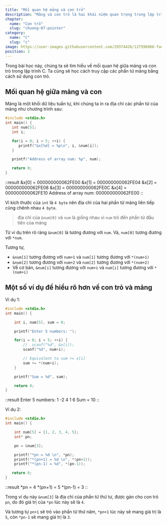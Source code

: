 ```yaml
---
title: "Mối quan hệ mảng và con trỏ"
description: "Mảng và con trỏ là hai khái niệm quan trọng trong lập trình, và hiểu mối quan hệ giữa chúng là vô cùng quan trọng. Bài viết này sẽ giúp bạn khám phá mối liên kết sâu sắc giữa mảng và con trỏ, và làm thế nào chúng tương tác với nhau để tạo ra các ứng dụng mạnh mẽ."
chapter:
  name: "Con trỏ"
  slug: "chuong-07-pointer"
category:
  name: "C"
  slug: "c"
image: https://user-images.githubusercontent.com/29374426/127596066-fa46df01-982f-4a72-b6d1-f7d8f5c5a9b3.png
position: 2
---
```


Trong bài học này, chúng ta sẽ tìm hiểu về mối quan hệ giữa mảng và con trỏ trong lập trình C. Ta cũng sẽ học cách truy cập các phần tử mảng bằng cách sử dụng con trỏ.

## Mối quan hệ giữa mảng và con

Mảng là một khối dữ liệu tuần tự, khi chúng ta in ra địa chỉ các phần tử của mảng như chương trình sau:

```cpp
#include <stdio.h>
int main() {
   int num[5];
   int i;

   for(i = 0; i < 5; ++i) {
      printf("&x[%d] = %p\n", i, &num[i]);
   }

   printf("Address of array num: %p", num);

   return 0;
}
```

::result
&x[0] = 000000000062FE00
&x[1] = 000000000062FE04
&x[2] = 000000000062FE08
&x[3] = 000000000062FE0C
&x[4] = 000000000062FE10
Address of array num: 000000000062FE00
::

Vì kích thước của `int` là `4 byte` nên địa chỉ của hai phần tử mảng liên tiếp cũng chênh nhau `4 byte`.

> địa chỉ của `&num[0]` và `num` là giống nhau vì `num` trỏ đến phần tử đầu tiên của mảng

Từ ví dụ trên rõ ràng `&num[0]` là tương đương với `num`. Và, `num[0]` tương đương với `*num`.

Tương tự,

- `&num[1]` tương đương với `num+1` và `num[1]` tương đương với `*(num+1)`
- `&num[2]` tương đương với `num+2` và `num[2]` tương đương với `*(num+2)`
- Về cơ bản, `&num[i]` tương đương với `num+i` và `num[i]` tương đương với `*(num+i)`

## Một số ví dụ để hiểu rõ hơn về con trỏ và mảng

Ví dụ 1:

```cpp
#include <stdio.h>
int main() {

    int i, num[5], sum = 0;

    printf("Enter 5 numbers: ");

    for(i = 0; i < 5; ++i) {
        //  scanf("%d", &x[i]);
        scanf("%d", num+i);

        // Equivalent to sum += x[i]
        sum += *(num+i);
    }

    printf("Sum = %d", sum);

    return 0;
}
```

::result
Enter 5 numbers: 1
-2
4
1
6
Sum = 10
::

Ví dụ 2:

```cpp
#include <stdio.h>
int main() {

    int num[5] = {1, 2, 3, 4, 5};
    int* pn;

    pn = &num[3];

    printf("*pn = %d \n", *pn);
    printf("*(pn+1) = %d \n", *(pn+1));
    printf("*(pn-1) = %d", *(pn-1));

   return 0;
}

```

::result
*pn = 4
*(pn+1) = 5
*(pn-1) = 3
::

Trong ví dụ này `&num[3]` là địa chỉ của phần tử thứ tư, được gán cho con trỏ `pn`, do đó giá trị của `*pn` lúc này sẽ là `4`.

Và tương tự `pn+1` sẽ trỏ vào phần tử thứ năm, `*pn+1` lúc này sẽ mang giá trị là `5`, còn `*pn-1` sẽ mang giá trị là `3`.
